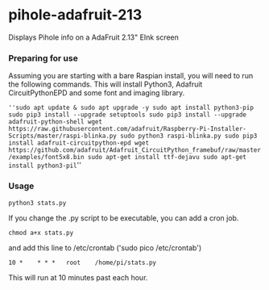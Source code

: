 # pihole-adafruit-213
Displays Pihole info on a AdaFruit 2.13" EInk screen

### Preparing for use ###
Assuming you are starting with a bare Raspian install, you will need to run the following commands.
This will install Python3, Adafruit CircuitPythonEPD and some font and imaging library.

`''sudo apt update & sudo apt upgrade -y
sudo apt install python3-pip
sudo pip3 install --upgrade setuptools
sudo pip3 install --upgrade adafruit-python-shell
wget https://raw.githubusercontent.com/adafruit/Raspberry-Pi-Installer-Scripts/master/raspi-blinka.py
sudo python3 raspi-blinka.py
sudo pip3 install adafruit-circuitpython-epd
wget https://github.com/adafruit/Adafruit_CircuitPython_framebuf/raw/master/examples/font5x8.bin
sudo apt-get install ttf-dejavu
sudo apt-get install python3-pil`''

### Usage ###

`python3 stats.py`

If you change the .py script to be executable, you can add a cron job.

`chmod a+x stats.py`

and add this line to /etc/crontab ('sudo pico /etc/crontab')

`10 *    * * *   root    /home/pi/stats.py`

This will run at 10 minutes past each hour.
